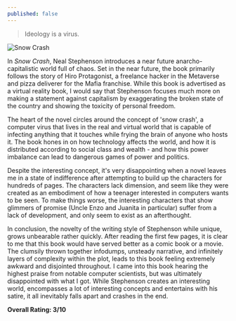 ```yaml
---
published: false
---
```

> Ideology is a virus.

![Snow Crash](https://images-na.ssl-images-amazon.com/images/S/compressed.photo.goodreads.com/books/1589842551i/40651883.jpg)

In _Snow Crash_, Neal Stephenson introduces a near future anarcho-capitalistic world full of chaos. Set in the near future, the book primarily follows the story of Hiro Protagonist, a freelance hacker in the Metaverse and pizza deliverer for the Mafia franchise. While this book is advertised as a virtual reality book, I would say that Stephenson focuses much more on making a statement against capitalism by exaggerating the broken state of the country and showing the toxicity of personal freedom.

The heart of the novel circles around the concept of 'snow crash', a computer virus that lives in the real and virtual world that is capable of infecting anything that it touches while frying the brain of anyone who hosts it. The book hones in on how technology affects the world, and how it is distributed according to social class and wealth - and how this power imbalance can lead to dangerous games of power and politics.

Despite the interesting concept, it's very disappointing when a novel leaves me in a state of indifference after attempting to build up the characters for hundreds of pages. The characters lack dimension, and seem like they were created as an embodiment of how a teenager interested in computers wants to be seen. To make things worse, the interesting characters that show glimmers of promise (Uncle Enzo and Juanita in particular) suffer from a lack of development, and only seem to exist as an afterthought.

In conclusion, the novelty of the writing style of Stephenson while unique, grows unbearable rather quickly. After reading the first few pages, it is clear to me that this book would have served better as a comic book or a movie. The clumsily thrown together infodumps, unsteady narrative, and infinitely layers of complexity within the plot, leads to this book feeling extremely awkward and disjointed throughout. I came into this book hearing the highest praise from notable computer scientists, but was ultimately disappointed with what I got. While Stephenson creates an interesting world, encompasses a lot of interesting concepts and entertains with his satire, it all inevitably falls apart and crashes in the end.

**Overall Rating: 3/10**